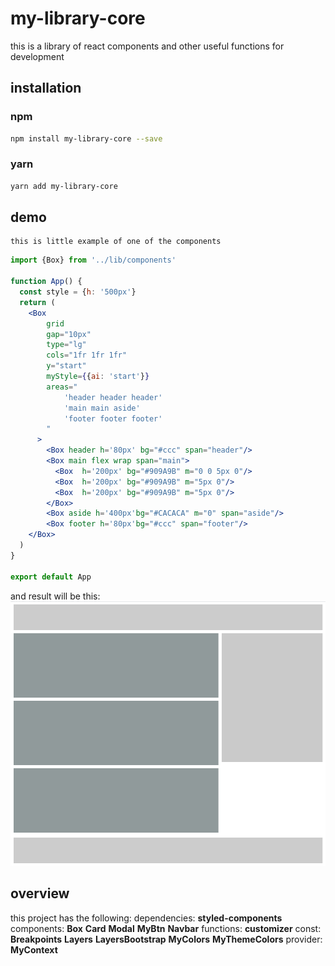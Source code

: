 # my-library-core
this is a library of react components and other useful functions for development

## installation

### npm
```bash
npm install my-library-core --save
```
### yarn 
```bash
yarn add my-library-core
```
## demo
    this is little example of one of the components
```jsx
import {Box} from '../lib/components'

function App() {
  const style = {h: '500px'}
  return (
    <Box 
        grid
        gap="10px"
        type="lg" 
        cols="1fr 1fr 1fr" 
        y="start"
        myStyle={{ai: 'start'}}
        areas="
            'header header header'
            'main main aside'
            'footer footer footer'
        "
      >
        <Box header h='80px' bg="#ccc" span="header"/>
        <Box main flex wrap span="main">
          <Box  h='200px' bg="#909A9B" m="0 0 5px 0"/>
          <Box  h='200px' bg="#909A9B" m="5px 0"/>
          <Box  h='200px' bg="#909A9B" m="5px 0"/>
        </Box>
        <Box aside h='400px'bg="#CACACA" m="0" span="aside"/>
        <Box footer h='80px'bg="#ccc" span="footer"/>
    </Box>
  )
}

export default App
```
and result will be this:
![Screenshot](src/assets/Capture.PNG)


## overview
this project has the following:
dependencies:
    <b>styled-components</b>
components: 
    <b>Box</b>
    <b>Card</b>
    <b>Modal</b>
    <b>MyBtn</b>
    <b>Navbar</b>
functions: 
    <b>customizer</b>
const: 
    <b>Breakpoints</b>
    <b>Layers</b>
    <b>LayersBootstrap</b>
    <b>MyColors</b>
    <b>MyThemeColors</b>
provider:
    <b>MyContext</b>